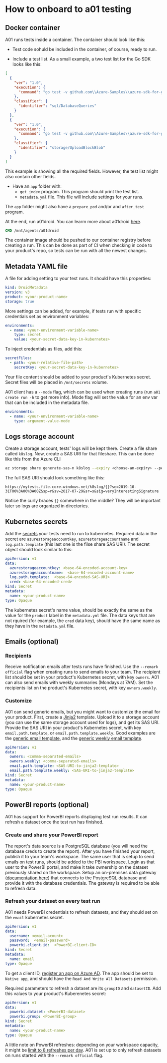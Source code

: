 # How to onboard to a01 testing

## Docker container

A01 runs tests inside a container. The container should look like this:

- Test code sohuld be included in the container, of course, ready to run.

- Include a test list. As a small example, a two test list for the Go SDK looks like this:

``` json
[
  {
    "ver": "1.0",
    "execution": {
      "command": "go test -v github.com\\Azure-Samples\\azure-sdk-for-go-samples\\sql -run ^ExampleDatabaseQueries$"
    },
    "classifier": {
      "identifier": "sql/DatabaseQueries"
    }
  },
  {
    "ver": "1.0",
    "execution": {
      "command": "go test -v github.com\\Azure-Samples\\azure-sdk-for-go-samples\\storage -run ^ExampleUploadBlockBlob$"
    },
    "classifier": {
      "identifier": "storage/UploadBlockBlob"
    }
  }
]
```

This example is showing all the required fields. However, the test list might also contain other fields.

- Have an `app` folder with:
  - `get_index` program. This program should print the test list.
  - `metadata.yml` file. This file will include settings for your runs.

The `app` folder might also have a `prepare_pod` and/or and `after_test` program.

At the end, run a01droid. You can learm more about a01droid [here](https://github.com/Azure/adx-automation-agent).

``` dockerfile
CMD /mnt/agents/a01droid
```

The container image should be pushed to our container registry before creating a run. This can be done as part of CI when checking in code to your product's repo, so tests can be run with all the newest changes.

## Metadata YAML file

A file for adding setting to your test runs. It should have this properties:

``` yaml
kind: DroidMetadata
version: v3
product: <your-product-name>
storage: true
```

More settings can be added, for example, if tests run with specific credentials set as environment variables:

``` yaml
environments:
  - name: <your-environment-variable-name>
    type: secret
    value: <your-secret-data-key-in-kubernetes>
```

To inject credentials as files, add this:

``` yaml
secretFiles:
  - path: <your-relative-file-path>
    secretKey: <your-secret-data-key-in-kubernetes>
```

Your file content should be added to your product's Kubernetes secret. Secret files will be placed in `/mnt/secrets` volume.

A01 client has a `--mode` flag, which can be used when creating runs (run `a01 create run -h` to get more info). Mode flag will set the value for an env var that can be included in the metadata file.

``` yaml
environments:
  - name: <your-environment-variable-name>
    type: argument-value-mode
```

## Logs storage account

Create a storage account, tests' logs will be kept there. Create a file share called `k8slog`. Now, create a SAS URI for that fileshare. This can be done like this from the Azure CLI

``` bash
az storage share generate-sas-n k8slog --expiry <choose-an-expiry> --permissions r --account-key <your-storage-account-key> --account-name <your-storage-account-name>
```

The full SAS URI should look something like this:

```
https://mytests.file.core.windows.net/k8slog/{}?se=2019-10-31T00%3A00%3A00Z&sp=r&sv=2017-07-29&sr=s&sig=veryInterestingSignature
```

Notice the curly braces `{}` somewhere in the middle? They will be important later so logs are organized in directories.

## Kubernetes secrets

Add the [secrets](https://kubernetes.io/docs/concepts/configuration/secret/) your tests need to run to kubernetes. Required data in the secret are `azurestorageaccountkey`, `azurestorageaccountname` and `log.path.template` (this last one is the filse share SAS URI). The secret object should look similar to this:

```yaml
apiVersion: v1
data:
  azurestorageaccountkey: <base-64-encoded-account-key>
  azurestorageaccountname:  <base-64-encoded-account-name>
  log.path.template:  <base-64-encoded-SAS-URI>
  cred: <base-64-encoded-cred>
kind: Secret
metadata:
  name: <your-product-name>
type: Opaque
```

The kubernetes secret's name value, should be exactly the same as the value for the `product` label in the `metadata.yml` file. The data keys that are not rquired (for example, the `cred` data key), should have the same name as they have in the `metadata.yml` file.

## Emails (optional)

### Recipients

Receive notification emails after tests runs have finished. Use the `--remark official` flag when creating runs to send emails to your team. The recipient list should be set in your product's Kubernetes secret, with key `owners`.
A01 can also send emails with weekly summaries (Mondays at 7AM). Set the recipients list on the product's Kubernetes secret, with key `owners.weekly`.

### Customize

A01 can send generic emails, but you might want to customize the email for your product. First, create a [Jinja2](http://jinja.pocoo.org/docs/2.10/) template. Upload it to a storage account (you can use the same storage account used for logs), and get its SAS URI. Provide the SAS URI in your product's Kubernetes secret, with key `email.path.template`, or `email.path.template.weekly`. Good examples are the [generic email template](https://github.com/Azure/adx-automation-services/blob/master/services/email/app/app/templates/generic.html), and the [generic weekly email template](https://github.com/Azure/adx-automation-services/blob/master/services/newsletter/app/templates/generic.html).


```yaml
apiVersion: v1
data:
  owners: <comma-separated-emails>
  owners.weekly: <comma-separated-emails>
  email.path.template: <SAS-URI-to-jinja2-template>
  email.path.template.weekly: <SAS-URI-to-jinja2-template>
kind: Secret
metadata:
  name: <your-product-name>
type: Opaque
```

## PowerBI reports (optional)

A01 has support for PowerBI reports displaying test run results. It can refresh a dataset once the test run has finished.

### Create and share your PowerBI report

The report's data source is a PostgreSQL database (you will need the database creds to create the report). After you have finished your report, publish it to your team's workspace. The same user that is setup to send emails on test runs, should be added to the PBI workspace. Login as that user to the PowerBI portal, and make it take ownership on the dataset previously shared on the workspace. Setup an on-premises data gateway ([documentation here](https://powerbi.microsoft.com/en-us/gateway/)) that connects to the PostgreSQL database and provide it with the database credentials. The gateway is required to be able to refresh data.

### Refresh your dataset on every test run

A01 needs PowerBI credentials to refresh datasets, and they should set on the `email` kubernetes secret.

```yaml
apiVersion: v1
data:
  username: <email-acount>
  password:  <email-password>
  powerbi.client.id:  <PowerBI-client-ID>
kind: Secret
metadata:
  name: email
type: Opaque
```

To get a client ID, [register an app on Azure AD](https://docs.microsoft.com/en-us/power-bi/developer/walkthrough-push-data-register-app-with-azure-ad). The app should be set to `Native app`, and should have the `Read And Write All Datasets` permission.

Required parameters to refresh a dataset are its `groupID` and `datasetID`. Add this values to your product's Kuberenetes secret:

```yaml
apiVersion: v1
data:
  powerbi.dataset: <PowerBI-dataset>
  powerbi.group: <PowerBI-group>
kind: Secret
metadata:
  name: <your-product-name>
type: Opaque
```

A little note on PowerBI refreshes: depending on your workspace capacity, it might be [limit to 8 refreshes per day](https://powerbi.microsoft.com/en-us/blog/announcing-data-refresh-apis-in-the-power-bi-service/). A01 is set up to only refresh datasets on runs started with the `--remark official` flag.